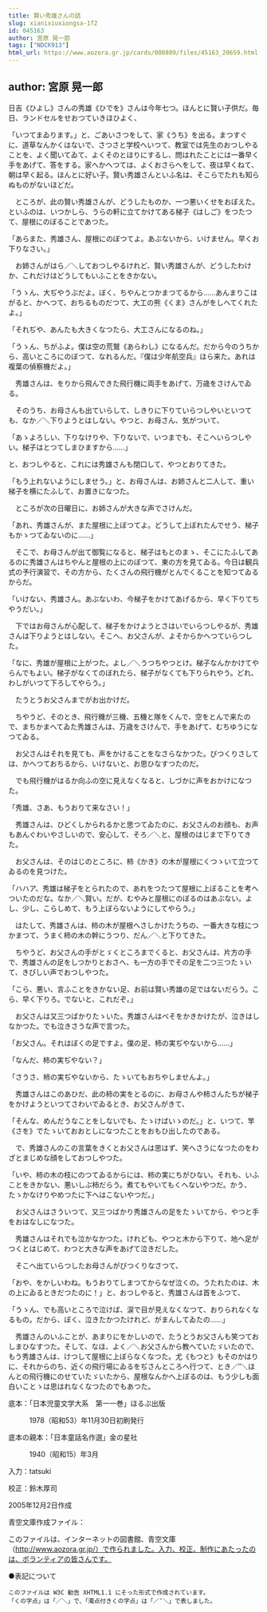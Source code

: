 ```yaml
---
title: 賢い秀雄さんの話
slug: xianixiuxiongsa-1f2
id: 045163
author: 宮原 晃一郎
tags: ["NDCK913"]
html_url: https://www.aozora.gr.jp/cards/000809/files/45163_20659.html
---
```


## author: 宮原 晃一郎

日吉《ひよし》さんの秀雄《ひでを》さんは今年七つ。ほんとに賢い子供だ。毎日、ランドセルをせおつていきほひよく、

「いつてまゐります。」と、ごあいさつをして、家《うち》を出る。まつすぐに、道草なんかくはないで、さつさと学校へいつて、教室では先生のおつしやることを、よく聞いてゐて、よくそのとほりにするし、問はれたことには一番早く手をあげて、答をする。家へかへつては、よくおさらへをして、夜は早くねて、朝は早く起る。ほんとに好い子。賢い秀雄さんといふ名は、そこらでたれも知らぬものがないほどだ。

　ところが、此の賢い秀雄さんが、どうしたものか、一つ悪いくせをおぼえた。といふのは、いつかしら、うらの軒に立てかけてある梯子《はしご》をつたつて、屋根にのぼることであつた。

「あらまた、秀雄さん、屋根にのぼつてよ。あぶないから、いけません。早くお下りなさい。」

　お姉さんがはら／＼しておつしやるけれど、賢い秀雄さんが、どうしたわけか、これだけはどうしてもいふことをきかない。

「うゝん、大ぢやうぶだよ。ぼく、ちやんとつかまつてるから……あんまりこはがると、かへつて、おちるものだつて、大工の熊《くま》さんがをしへてくれたよ。」

「それぢや、あんたも大きくなつたら、大工さんになるのね。」

「うゝん、ちがふよ。僕は空の荒鷲《あらわし》になるんだ。だから今のうちから、高いところにのぼつて、なれるんだ。『僕は少年航空兵』ほら来た。あれは複葉の偵察機だよ。」

　秀雄さんは、をりから飛んできた飛行機に両手をあげて、万歳をさけんでゐる。

　そのうち、お母さんも出ていらして、しきりに下りていらつしやいといつても、なか／＼下りようとはしない。やつと、お母さん、気がついて、

「あゝよろしい、下りなけりや、下りないで、いつまでも、そこへいらつしやい。梯子はとつてしまひますから……」

と、おつしやると、これには秀雄さんも閉口して、やつとおりてきた。

「もう上れないようにしませう。」と、お母さんは、お姉さんと二人して、重い梯子を横にたふして、お置きになつた。

　ところが次の日曜日に、お姉さんが大きな声でさけんだ。

「あれ、秀雄さんが、また屋根に上ぼつてよ。どうして上ぼれたんでせう、梯子もかゝつてゐないのに……」

　そこで、お母さんが出て御覧になると、梯子はもとのまゝ、そこにたふしてあるのに秀雄さんはちやんと屋根の上にのぼつて、東の方を見てゐる。今日は観兵式の予行演習で、その方から、たくさんの飛行機がとんでくることを知つてゐるからだ。

「いけない、秀雄さん。あぶないわ、今梯子をかけてあげるから、早く下りてちやうだい。」

　下ではお母さんが心配して、梯子をかけようとさはいでいらつしやるが、秀雄さんは下りようとはしない。そこへ、お父さんが、よそからかへつていらつした。

「なに、秀雄が屋根に上がつた。よし／＼うつちやつとけ。梯子なんかかけてやらんでもよい。梯子がなくてのぼれたら、梯子がなくても下りられやう。どれ、わしがいつて下ろしてやらう。」

　たうとうお父さんまでがお出かけだ。

　ちやうど、そのとき、飛行機が三機、五機と隊をくんで、空をとんで来たので、まちかまへてゐた秀雄さんは、万歳をさけんで、手をあげて、むちゆうになつてゐる。

　お父さんはそれを見ても、声をかけることをなさらなかつた。びつくりさしては、かへつておちるから、いけないと、お思ひなすつたのだ。

　でも飛行機がはるか向ふの空に見えなくなると、しづかに声をおかけになつた。

「秀雄、さあ、もうおりて来なさい！」

　秀雄さんは、ひどくしかられるかと思つてゐたのに、お父さんのお顔も、お声もあんぐわいやさしいので、安心して、そろ／＼と、屋根のはじまで下りてきた。

　お父さんは、そのはじのところに、柿《かき》の木が屋根にくつゝいて立つてゐるのを見つけた。

「ハハア、秀雄は梯子をとられたので、あれをつたつて屋根に上ぼることを考へついたのだな。なか／＼賢い。だが、むやみと屋根にのぼるのはあぶない。よし、少し、こらしめて、もう上ぼらないようにしてやらう。」

　はたして、秀雄さんは、柿の木が屋根へさしかけたうちの、一番大きな枝につかまつて、うまく柿の木の幹にうつり、だん／＼と下りてきた。

　ちやうど、お父さんの手がとゞくところまでくると、お父さんは、片方の手で、秀雄さんの足をしつかりとおさへ、も一方の手でその足を二つ三つたゝいて、きびしい声でおつしやつた。

「こら、悪い、言ふことをきかない足、お前は賢い秀雄の足ではないだらう。こら、早く下りろ。でないと、これだぞ。」

　お父さんは又三つばかりたゝいた。秀雄さんはべそをかきかけたが、泣きはしなかつた。でも泣きさうな声で言つた。

「お父さん。それはぼくの足ですよ。僕の足、柿の実ぢやないから……」

「なんだ、柿の実ぢやない？」

「さうさ、柿の実ぢやないから、たゝいてもおちやしませんよ。」

　秀雄さんはこのあひだ、此の柿の実をとるのに、お母さんや柿さんたちが梯子をかけようといつてさわいでゐるとき、お父さんがきて、

「そんな、めんだうなことをしないでも、たゝけばいゝのだ。」と、いつて、竿《さを》でたゝいておおとしになつたことをおもひ出したのである。

　で、秀雄さんのこの言葉をきくとお父さんは思はず、笑へさうになつたのをわざとまじめな顔をしておつしやつた。

「いや、柿の木の枝にのつてゐるからには、柿の実にちがひない。それも、いふことをきかない、悪いしぶ柿だらう。煮てもやいてもくへないやつだ。かう、たゝかなけりやめつたに下へはこないやつだ。」

　お父さんはさういつて、又三つばかり秀雄さんの足をたゝいてから、やつと手をおはなしになつた。

　秀雄さんはそれでも泣かなかつた。けれども、やつと木から下りて、地へ足がつくとはじめて、わつと大きな声をあげて泣きだした。

　そこへ出ていらつしたお母さんがびつくりなさつて、

「おや、をかしいわね。もうおりてしまつてからなぜ泣くの。うたれたのは、木の上にゐるときだつたのに！」と、おつしやると、秀雄さんは首をふつて、

「うゝん、でも高いところで泣けば、涙で目が見えなくなつて、おりられなくなるもの。だから、ぼく、泣きたかつたけれど、がまんしてゐたの……」

　秀雄さんのいふことが、あまりにをかしいので、たうとうお父さんも笑つておしまひなすつた。そして、なほ、よく／＼お父さんから教へていたゞいたので、もう秀雄さんは、けつして屋根に上ぼらなくなつた。尤《もつと》もそのかはりに、それからのち、近くの飛行場にゐるをぢさんところへ行つて、とき／″＼ほんとの飛行機にのせていたゞいたから、屋根なんかへ上ぼるのは、もう少しも面白いことゝは思はれなくなつたのでもあつた。













底本：「日本児童文学大系　第一一巻」ほるぷ出版


　　　1978（昭和53）年11月30日初刷発行

底本の親本：「日本童話名作選」金の星社

　　　1940（昭和15）年3月

入力：tatsuki

校正：鈴木厚司

2005年12月2日作成

青空文庫作成ファイル：

このファイルは、インターネットの図書館、青空文庫（http://www.aozora.gr.jp/）で作られました。入力、校正、制作にあたったのは、ボランティアの皆さんです。











●表記について


	このファイルは W3C 勧告 XHTML1.1 にそった形式で作成されています。
	「くの字点」は「／＼」で、「濁点付きくの字点」は「／″＼」で表しました。